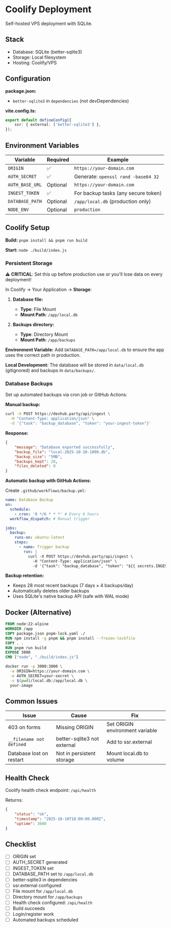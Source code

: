 # Coolify Deployment

Self-hosted VPS deployment with SQLite.

## Stack

- Database: SQLite (better-sqlite3)
- Storage: Local filesystem
- Hosting: Coolify/VPS

## Configuration

**package.json:**

- `better-sqlite3` in `dependencies` (not devDependencies)

**vite.config.ts:**

```typescript
export default defineConfig({
	ssr: { external: ['better-sqlite3'] },
});
```

## Environment Variables

| Variable        | Required | Example                             |
| --------------- | -------- | ----------------------------------- |
| `ORIGIN`        | ✅       | `https://your-domain.com`           |
| `AUTH_SECRET`   | ✅       | Generate: `openssl rand -base64 32` |
| `AUTH_BASE_URL` | Optional | `https://your-domain.com`           |
| `INGEST_TOKEN`  | ✅       | For backup tasks (any secure token) |
| `DATABASE_PATH` | Optional | `/app/local.db` (production only)   |
| `NODE_ENV`      | Optional | `production`                        |

## Coolify Setup

**Build:** `pnpm install && pnpm run build`

**Start:** `node ./build/index.js`

### Persistent Storage

⚠️ **CRITICAL**: Set this up before production use or you'll lose data
on every deployment!

In Coolify → Your Application → **Storage**:

1. **Database file:**
   - **Type**: File Mount
   - **Mount Path**: `/app/local.db`

2. **Backups directory:**
   - **Type**: Directory Mount
   - **Mount Path**: `/app/backups`

**Environment Variable:** Add `DATABASE_PATH=/app/local.db` to ensure
the app uses the correct path in production.

**Local Development:** The database will be stored in `data/local.db`
(gitignored) and backups in `data/backups/`.

### Database Backups

Set up automated backups via cron job or GitHub Actions:

**Manual backup:**

```bash
curl -X POST https://devhub.party/api/ingest \
  -H "Content-Type: application/json" \
  -d '{"task": "backup_database", "token": "your-ingest-token"}'
```

**Response:**

```json
{
	"message": "Database exported successfully",
	"backup_file": "local-2025-10-10-1800.db",
	"backup_size": "5MB",
	"backups_kept": 28,
	"files_deleted": 0
}
```

**Automatic backup with GitHub Actions:**

Create `.github/workflows/backup.yml`:

```yaml
name: Database Backup
on:
  schedule:
    - cron: '0 */6 * * *' # Every 6 hours
  workflow_dispatch: # Manual trigger

jobs:
  backup:
    runs-on: ubuntu-latest
    steps:
      - name: Trigger backup
        run: |
          curl -X POST https://devhub.party/api/ingest \
            -H "Content-Type: application/json" \
            -d '{"task": "backup_database", "token": "${{ secrets.INGEST_TOKEN }}"}'
```

**Backup retention:**

- Keeps 28 most recent backups (7 days × 4 backups/day)
- Automatically deletes older backups
- Uses SQLite's native backup API (safe with WAL mode)

## Docker (Alternative)

```dockerfile
FROM node:22-alpine
WORKDIR /app
COPY package.json pnpm-lock.yaml ./
RUN npm install -g pnpm && pnpm install --frozen-lockfile
COPY . .
RUN pnpm run build
EXPOSE 3000
CMD ["node", "./build/index.js"]
```

```bash
docker run -p 3000:3000 \
  -e ORIGIN=https://your-domain.com \
  -e AUTH_SECRET=your-secret \
  -v $(pwd)/local.db:/app/local.db \
  your-image
```

## Common Issues

| Issue                    | Cause                       | Fix                             |
| ------------------------ | --------------------------- | ------------------------------- |
| 403 on forms             | Missing ORIGIN              | Set ORIGIN environment variable |
| `__filename not defined` | better-sqlite3 not external | Add to ssr.external             |
| Database lost on restart | Not in persistent storage   | Mount local.db to volume        |

## Health Check

Coolify health check endpoint: `/api/health`

Returns:

```json
{
	"status": "ok",
	"timestamp": "2025-10-10T18:00:00.000Z",
	"uptime": 3600
}
```

## Checklist

- [ ] ORIGIN set
- [ ] AUTH_SECRET generated
- [ ] INGEST_TOKEN set
- [ ] DATABASE_PATH set to `/app/local.db`
- [ ] better-sqlite3 in dependencies
- [ ] ssr.external configured
- [ ] File mount for `/app/local.db`
- [ ] Directory mount for `/app/backups`
- [ ] Health check configured: `/api/health`
- [ ] Build succeeds
- [ ] Login/register work
- [ ] Automated backups scheduled
